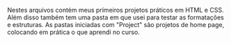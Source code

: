 Nestes arquivos contém meus prímeiros projetos práticos em HTML e CSS.
Além disso também tem uma pasta em que usei para testar as formatações e estruturas.
As pastas iniciadas com "Project" são projetos de home page, colocando em prática o que aprendi no curso.
